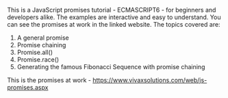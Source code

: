 This is a JavaScript promises tutorial - ECMASCRIPT6 - for beginners and developers alike.
The examples are interactive and easy to understand. You can see the promises at work in the linked website.
The topics covered are:
1) A general promise
2) Promise chaining
3) Promise.all()
4) Promise.race()
5) Generating the famous Fibonacci Sequence with promise chaining

This is the promises at  work - https://www.vivaxsolutions.com/web/js-promises.aspx